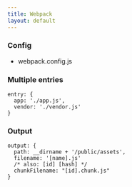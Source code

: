 ```yaml
---
title: Webpack
layout: default
---
```


### Config

* webpack.config.js

### Multiple entries

    entry: {
      app: './app.js',
      vendor: './vendor.js'
    }

### Output

    output: {
      path: __dirname + '/public/assets',
      filename: '[name].js'
      /* also: [id] [hash] */
      chunkFilename: "[id].chunk.js"
    }
